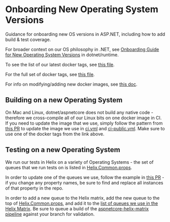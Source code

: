# Onboarding New Operating System Versions

Guidance for onboarding new OS versions in ASP.NET, including how to add build & test coverage.

For broader context on our OS philosophy in .NET, see [Onboarding Guide for New Operating System Versions](https://github.com/dotnet/runtime/blob/main/docs/project/os-onboarding.md) in dotnet/runtime.

To see the list of our latest docker tags, see [this file](https://github.com/dotnet/versions/blob/main/build-info/docker/image-info.dotnet-dotnet-buildtools-prereqs-docker-main.json).

For the full set of docker tags, see [this file](https://mcr.microsoft.com/v2/dotnet-buildtools/prereqs/tags/list).

For info on modifying/adding new docker images, see [this doc](https://github.com/dotnet/dotnet-buildtools-prereqs-docker?tab=readme-ov-file#how-to-modify-or-create-a-new-image).

## Building on a new Operating System

On Mac and Linux, dotnet/aspnetcore does not build any native code - therefore we cross-compile all of our Linux bits on one docker image in CI. If you need to update the image that we use, simply follow the pattern from [this PR](https://github.com/dotnet/aspnetcore/pull/60260) to update the image we use in [ci.yml](https://github.com/dotnet/aspnetcore/blob/main/.azure/pipelines/ci.yml) and [ci-public.yml](https://github.com/dotnet/aspnetcore/blob/main/.azure/pipelines/ci.yml). Make sure to use one of the docker tags from the link above.

## Testing on a new Operating System

We run our tests in Helix on a variety of Operating Systems - the set of queues that we run tests on is listed in [Helix.Common.props](https://github.com/dotnet/aspnetcore/blob/main/eng/targets/Helix.Common.props). 

In order to update one of the queues we use, follow the example in [this PR](https://github.com/dotnet/aspnetcore/pull/54609) - if you change any property names, be sure to find and replace all instances of that property in the repo.

In order to add a new queue to the Helix matrix, add the new queue to the top of [Helix.Common.props](https://github.com/dotnet/aspnetcore/blob/8ee12ef7a2c179f3d7c7da5ab33d76d652042d0b/eng/targets/Helix.Common.props#L3-L9), and add it to the [list of queues we use in the Helix Matrix](https://github.com/dotnet/aspnetcore/blob/8ee12ef7a2c179f3d7c7da5ab33d76d652042d0b/eng/targets/Helix.Common.props#L39-L60). Be sure to queue a build of the [aspnetcore-helix-matrix pipeline](https://dev.azure.com/dnceng-public/public/_build?definitionId=85) against your branch for validation.